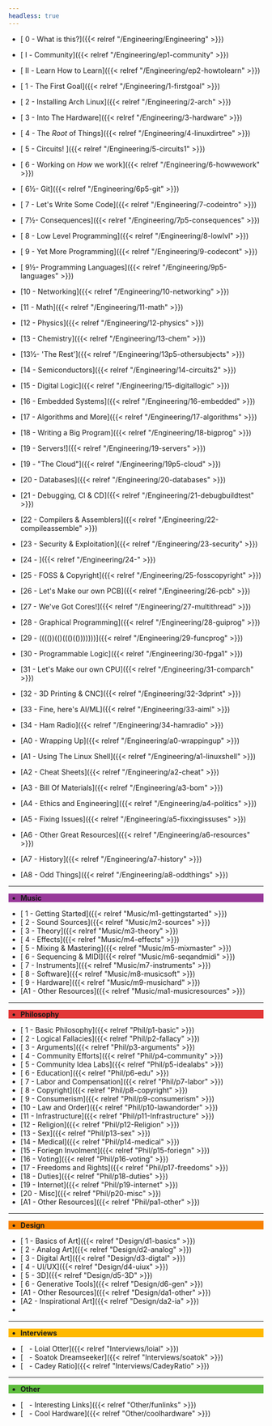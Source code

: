 ```yaml
---
headless: true
---
```


<div class="navbak" style="background:#009CDF;>

- [**Engineering**]({{< relref "/Engineering/Engineering" >}})

</div>

  - [ 0 - What is this?]({{< relref "/Engineering/Engineering" >}})
  - [ Ⅰ - Community]({{< relref "/Engineering/ep1-community" >}})

  - [ Ⅱ - Learn How to Learn]({{< relref "/Engineering/ep2-howtolearn" >}})
  - [ 1 - The First Goal]({{< relref "/Engineering/1-firstgoal" >}})
  - [ 2 - Installing Arch Linux]({{< relref "/Engineering/2-arch" >}})
  - [ 3 - Into The Hardware]({{< relref "/Engineering/3-hardware" >}})
  - [ 4 - The *Root* of Things]({{< relref "/Engineering/4-linuxdirtree" >}})
  - [ 5 - Circuits! ]({{< relref "/Engineering/5-circuits1" >}})
  - [ 6 - Working on *How* we work]({{< relref "/Engineering/6-howwework" >}})
  - [ 6½- Git]({{< relref "/Engineering/6p5-git" >}})
  - [ 7 - Let's Write Some Code]({{< relref "/Engineering/7-codeintro" >}})
  - [ 7½- Consequences]({{< relref "/Engineering/7p5-consequences" >}})
  - [ 8 - Low Level Programming]({{< relref "/Engineering/8-lowlvl" >}})
  - [ 9 - Yet More Programming]({{< relref "/Engineering/9-codecont" >}})
  - [ 9½- Programming Languages]({{< relref "/Engineering/9p5-languages" >}})
  - [10 - Networking]({{< relref "/Engineering/10-networking" >}})
  - [11 - Math]({{< relref "/Engineering/11-math" >}})
  - [12 - Physics]({{< relref "/Engineering/12-physics" >}})
  - [13 - Chemistry]({{< relref "/Engineering/13-chem" >}})
  - [13½- 'The Rest']({{< relref "/Engineering/13p5-othersubjects" >}})
  - [14 - Semiconductors]({{< relref "/Engineering/14-circuits2" >}})
  - [15 - Digital Logic]({{< relref "/Engineering/15-digitallogic" >}})
  - [16 - Embedded Systems]({{< relref "/Engineering/16-embedded" >}})
  - [17 - Algorithms and More]({{< relref "/Engineering/17-algorithms" >}})
  - [18 - Writing a Big Program]({{< relref "/Engineering/18-bigprog" >}})
  - [19 - Servers!]({{< relref "/Engineering/19-servers" >}})
  - [19 - "The Cloud"]({{< relref "/Engineering/19p5-cloud" >}})
  - [20 - Databases]({{< relref "/Engineering/20-databases" >}})
  - [21 - Debugging, CI & CD]({{< relref "/Engineering/21-debugbuildtest" >}})
  - [22 - Compilers & Assemblers]({{< relref "/Engineering/22-compileassemble" >}})
  - [23 - Security & Exploitation]({{< relref "/Engineering/23-security" >}})
  - [24 - ]({{< relref "/Engineering/24-" >}})
  - [25 - FOSS & Copyright]({{< relref "/Engineering/25-fosscopyright" >}})
  - [26 - Let's Make our own PCB]({{< relref "/Engineering/26-pcb" >}})
  - [27 - We've Got Cores!]({{< relref "/Engineering/27-multithread" >}})
  - [28 - Graphical Programming]({{< relref "/Engineering/28-guiprog" >}})
  - [29 - (((())(()((()(()))))))]({{< relref "/Engineering/29-funcprog" >}})
  - [30 - Programmable Logic]({{< relref "/Engineering/30-fpga1" >}})
  - [31 - Let's Make our own CPU]({{< relref "/Engineering/31-comparch" >}})
  - [32 - 3D Printing & CNC]({{< relref "/Engineering/32-3dprint" >}})
  - [33 - Fine, here's AI/ML]({{< relref "/Engineering/33-aiml" >}})
  - [34 - Ham Radio]({{< relref "/Engineering/34-hamradio" >}})
  - [A0 - Wrapping Up]({{< relref "/Engineering/a0-wrappingup" >}})
  - [A1 - Using The Linux Shell]({{< relref "/Engineering/a1-linuxshell" >}})
  - [A2 - Cheat Sheets]({{< relref "/Engineering/a2-cheat" >}})
  - [A3 - Bill Of Materials]({{< relref "/Engineering/a3-bom" >}})
  - [A4 - Ethics and Engineering]({{< relref "/Engineering/a4-politics" >}})
  - [A5 - Fixing Issues]({{< relref "/Engineering/a5-fixxingissuses" >}})
  - [A6 - Other Great Resources]({{< relref "/Engineering/a6-resources" >}})
  - [A7 - History]({{< relref "/Engineering/a7-history" >}})
  - [A8 - Odd Things]({{< relref "/Engineering/a8-oddthings" >}})


---

<div class="navbak" style="background:#973999;">

- **Music**

</div>

  - [ 1 - Getting Started]({{< relref "Music/m1-gettingstarted" >}})
  - [ 2 - Sound Sources]({{< relref "Music/m2-sources" >}})
  - [ 3 - Theory]({{< relref "Music/m3-theory" >}})
  - [ 4 - Effects]({{< relref "Music/m4-effects" >}})
  - [ 5 - Mixing & Mastering]({{< relref "Music/m5-mixmaster" >}})
  - [ 6 - Sequencing & MIDI]({{< relref "Music/m6-seqandmidi" >}})
  - [ 7 - Instruments]({{< relref "Music/m7-instruments" >}})
  - [ 8 - Software]({{< relref "Music/m8-musicsoft" >}})
  - [ 9 - Hardware]({{< relref "Music/m9-musichard" >}})
  - [A1 - Other Resources]({{< relref "Music/ma1-musicresources" >}})

---

<div class="navbak" style="background:#E23838;">

- **Philosophy**

</div>

  - [ 1 - Basic Philosophy]({{< relref "Phil/p1-basic" >}})
  - [ 2 - Logical Fallacies]({{< relref "Phil/p2-fallacy" >}})
  - [ 3 - Arguments]({{< relref "Phil/p3-arguments" >}})
  - [ 4 - Community Efforts]({{< relref "Phil/p4-community" >}})
  - [ 5 - Community Idea Labs]({{< relref "Phil/p5-idealabs" >}})
  - [ 6 - Education]({{< relref "Phil/p6-edu" >}})
  - [ 7 - Labor and Compensation]({{< relref "Phil/p7-labor" >}})
  - [ 8 - Copyright]({{< relref "Phil/p8-copyright" >}})
  - [ 9 - Consumerism]({{< relref "Phil/p9-consumerism" >}})
  - [10 - Law and Order]({{< relref "Phil/p10-lawandorder" >}})
  - [11 - Infrastructure]({{< relref "Phil/p11-Infrastructure" >}})
  - [12 - Religion]({{< relref "Phil/p12-Religion" >}})
  - [13 - Sex]({{< relref "Phil/p13-sex" >}})
  - [14 - Medical]({{< relref "Phil/p14-medical" >}})
  - [15 - Foriegn Involment]({{< relref "Phil/p15-foriegn" >}})
  - [16 - Voting]({{< relref "Phil/p16-voting" >}})
  - [17 - Freedoms and Rights]({{< relref "Phil/p17-freedoms" >}})
  - [18 - Duties]({{< relref "Phil/p18-duties" >}})
  - [19 - Internet]({{< relref "Phil/p19-internet" >}})
  - [20 - Misc]({{< relref "Phil/p20-misc" >}})
  - [A1 - Other Resources]({{< relref "Phil/pa1-other" >}})

---

<div class="navbak" style="background:#F78200;">

- **Design**

</div>

  - [ 1 - Basics of Art]({{< relref "Design/d1-basics" >}})
  - [ 2 - Analog Art]({{< relref "Design/d2-analog" >}})
  - [ 3 - Digital Art]({{< relref "Design/d3-digtal" >}})
  - [ 4 - UI/UX]({{< relref "Design/d4-uiux" >}})
  - [ 5 - 3D]({{< relref "Design/d5-3D" >}})
  - [ 6 - Generative Tools]({{< relref "Design/d6-gen" >}})
  - [A1 - Other Resources]({{< relref "Design/da1-other" >}})
  - [A2 - Inspirational Art]({{< relref "Design/da2-ia" >}})
  - </div>

---

<div class="navbak" style="background:#FFB900;">

- **Interviews**

</div>


  - [   - Loial Otter]({{< relref "Interviews/loial" >}})
  - [   - Soatok Dreamseeker]({{< relref "Interviews/soatok" >}})
  - [   - Cadey Ratio]({{< relref "Interviews/CadeyRatio" >}})

</div>

---

<div class="navbak" style="background:#5EBD3E;">

- **Other**

</div>

* [   - Interesting Links]({{< relref "Other/funlinks" >}})
* [   - Cool Hardware]({{< relref "Other/coolhardware" >}})

<br />